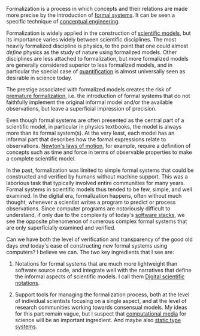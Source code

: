 Formalization is a process in which concepts and their relations are made more precise by the introduction of [formal systems](Formal%20system.md). It can be seen a specific technique of [conceptual engineering](https://en.wikipedia.org/wiki/Conceptual_engineering).

Formalization is widely applied in the construction of [scientific models](Scientific%20model.md), but its importance varies widely between scientific disciplines. The most heavily formalized discipline is physics, to the point that one could almost *define* physics as the study of nature using formalized models. Other disciplines are less attached to formalization, but more formalized models are generally considered superior to less formalized models, and in particular the special case of [quantification](Quantification.md) is almost universally seen as desirable in science today.

The prestige associated with formalized models creates the risk of [premature formalization](Premature%20formalization.md), i.e. the introduction of formal systems that do not faithfully implement the original informal model and/or the available observations, but leave a superficial impression of precision.

Even though formal systems are often presented as the central part of a scientific model, in particular in physics textbooks, the model is always more than its formal system(s). At the very least, each model has an informal part that describes how the formal expressions relate to observations. [Newton's laws of motion](https://en.wikipedia.org/wiki/Newton%27s_laws_of_motion), for example, require a definition of concepts such as time and force in terms of observable properties to make a complete scientific model.

In the past, formalization was limited to simple formal systems that could be constructed and verified by humans without machine support. This was a laborious task that typically involved entire communities for many years. Formal systems in scientific models thus tended to be few, simple, and well examined. In the digital era, formalization happens, often without much thought, whenever a scientist writes a program to predict or process observations. Since computer programs are notoriously difficult to understand, if only due to the complexity of today's [software stacks](Software%20stack.md), we see the opposite phenomenon of numerous complex formal systems that are only superficially examined and verified.

Can we have both the level of verification and transparency of the good old days *and* today's ease of constructing new formal systems using computers? I believe we can. The two key ingredients that I see are:

  1. Notations for formal systems that are much more lightweight than
     software source code, and integrate well with the narratives that
     define the informal aspects of scientific models. I call them
     [Digital scientific notations](Digital%20scientific%20notations.md).

  2. Support tools for managing the formalization process, both at the
     level of individual scientists focusing on a single aspect, and at
     the level of research communities working towards consensual models.
     My ideas for this part remain vague, but I suspect that
     [computational media](Computationsl%20media.md) for science will be an
     important ingredient. And maybe also
     [static type systems](Static%20type%20systems.md).
